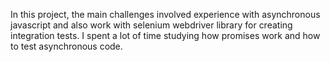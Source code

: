 In this project, the main challenges involved experience with asynchronous javascript 
and also work with selenium webdriver library for creating integration tests. 
I spent a lot of time studying how promises work and how to test asynchronous code.

